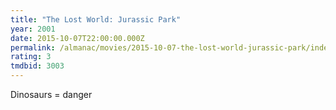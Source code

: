 ```yaml
---
title: "The Lost World: Jurassic Park"
year: 2001
date: 2015-10-07T22:00:00.000Z
permalink: /almanac/movies/2015-10-07-the-lost-world-jurassic-park/index.html
rating: 3
tmdbid: 3003
---
```


Dinosaurs = danger